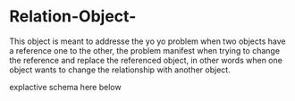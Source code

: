 # Relation-Object-

This object is meant to addresse the yo yo problem when two objects have a reference one to the other, the problem manifest when trying to change the reference and replace the referenced object, in other words when one object wants to change the relationship with another object.

explactive schema here below 
